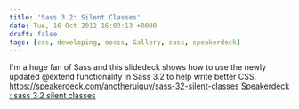 ```yaml
---
title: 'Sass 3.2: Silent Classes'
date: Tue, 16 Oct 2012 16:03:13 +0000
draft: false
tags: [css, developing, oocss, Gallery, sass, speakerdeck]
---
```


I'm a huge fan of Sass and this slidedeck shows how to use the newly updated @extend functionality in Sass 3.2 to help write better CSS. https://speakerdeck.com/anotheruiguy/sass-32-silent-classes [Speakerdeck : sass 3.2 silent classes](https://speakerdeck.com/u/anotheruiguy/p/sass-32-silent-classes)